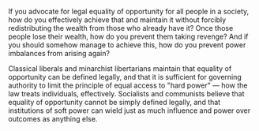 
If you advocate for legal equality of opportunity for all people in a society, how do you effectively achieve that and maintain it without forcibly redistributing the wealth from those who already have it? Once those people lose their wealth, how do you prevent them taking revenge? And if you should somehow manage to achieve this, how do you prevent power imbalances from arising again?

Classical liberals and minarchist libertarians maintain that equality of opportunity can be defined legally, and that it is sufficient for governing authority to limit the principle of equal access to "hard power" — how the law treats individuals, effectively. Socialists and communists believe that equality of opportunity cannot be simply defined legally, and that institutions of soft power can wield just as much influence and power over outcomes as anything else.
